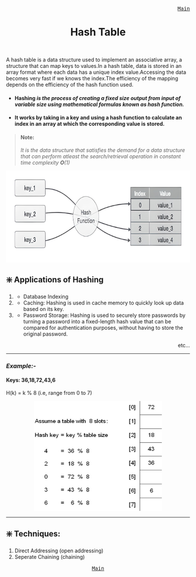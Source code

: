 <p align="right">
<kbd>
<a href="https://github.com/Sid-WC121/DSA" >Main</a><br>
</kbd>
</p>
<h1 align="center"> Hash Table</h1>
<br>

<p> A hash table is a data structure used to implement an associative array, a structure that can map keys to values.In a hash table, data is stored in an array format where each data has a unique index value.Accessing the data becomes very fast if we knows the index.The efficiency of the mapping depends on the efficiency of the hash function used.<p>
  
- #### Hashing <em>is the process of creating a fixed size output from input of variable size using mathematical formulas known as hash function.</em> 
- #### It works by taking in a key and using a hash function to calculate an index in an array at which the corresponding value is stored.

  
> #### Note:
> <em>It is the data structure that satisfies the demand for a data structure that can perform atleast the search/retrieval operation in constant time complexity <b>O</b>(1)</em>
<p align="center">
<img src="/hash-table/hash-table.png" alt="Undirected graph" style="height: 250px; width:600px;"/>
</p>


##  :sparkle: Applications of Hashing
1.  - Database Indexing
2.  - Caching: Hashing is used in cache memory to quickly look up data based on its key.
3.  - Password Storage: Hashing is used to securely store passwords by turning a password into a fixed-length hash value that can be compared for authentication purposes, without having to store the original password.
<p align="right">etc...</p>

***
<h3><em>Example:-</em></h3>

#### Keys: 36,18,72,43,6
<p> H(k) = k % 8  (i.e, range from 0 to 7)</p>
<p align="center">
<img src="/hash-table/example1.jpg" alt="Undirected graph" style="height: 300px; width:350px;"/>
</p>

***

## :sparkle: Techniques:
1. Direct Addressing (open addressing)
2. Seperate Chaining (chaining)

<p align="center">
<kbd>
<a href="https://github.com/Sid-WC121/DSA" >Main</a><br>
</kbd>
</p>

